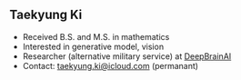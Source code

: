## Taekyung Ki

- Received B.S. and M.S. in mathematics
- Interested in generative model, vision
- Researcher (alternative military service) at [DeepBrainAI](https://www.deepbrain.io)
- Contact: taekyung.ki@icloud.com (permanant)

